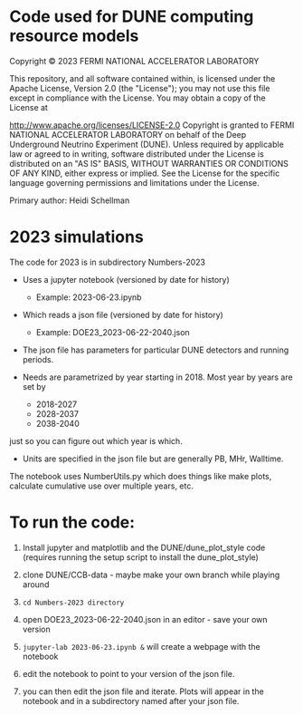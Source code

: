 # Code used for DUNE computing resource models 

Copyright © 2023 FERMI NATIONAL ACCELERATOR LABORATORY

This repository, and all software contained within, is licensed under the Apache License, Version 2.0 (the "License"); you may not use this file except in compliance with the License. You may obtain a copy of the License at

http://www.apache.org/licenses/LICENSE-2.0
Copyright is granted to FERMI NATIONAL ACCELERATOR LABORATORY on behalf of the Deep Underground Neutrino Experiment (DUNE). Unless required by applicable law or agreed to in writing, software distributed under the License is distributed on an "AS IS" BASIS, WITHOUT WARRANTIES OR CONDITIONS OF ANY KIND, either express or implied. See the License for the specific language governing permissions and limitations under the License.

Primary author: Heidi Schellman

# 2023 simulations

The code for 2023 is in subdirectory Numbers-2023

* Uses a jupyter notebook (versioned by date for history) 
  
  -  Example: 2023-06-23.ipynb

* Which reads a json file (versioned by date for history)
  
  -  Example: DOE23_2023-06-22-2040.json

* The json file has parameters for particular DUNE detectors and running periods. 

* Needs are parametrized by year starting in 2018.  Most year by years are set by

  - 2018-2027
  - 2028-2037
  - 2038-2040

just so  you can figure out which year is which.  

* Units are specified in the json file but are generally PB, MHr, Walltime.  

The notebook uses NumberUtils.py which does things like make plots, calculate cumulative use over multiple years, etc. 

# To run the code:

1. Install jupyter and matplotlib and the DUNE/dune_plot_style code (requires running the setup script to install the dune_plot_style)

2. clone DUNE/CCB-data  - maybe make your own branch while playing around

3. `cd Numbers-2023 directory`
   
4. open DOE23_2023-06-22-2040.json in an editor - save your own version 

6. `jupyter-lab 2023-06-23.ipynb &` will create a webpage with the notebook 
   
7. edit the notebook to point to your version of the json file.

8. you can then edit the json file and iterate.  Plots will appear in the notebook and in a subdirectory named after your json file. 


